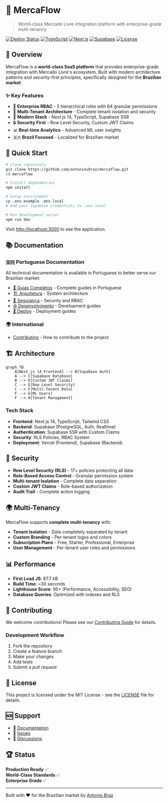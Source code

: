 # 🚀 MercaFlow

> World-class Mercado Livre integration platform with enterprise-grade multi-tenancy

[![Deploy Status](https://img.shields.io/badge/Deploy-Production-success)](https://mercaflow.vercel.app)
[![TypeScript](https://img.shields.io/badge/TypeScript-5.0-blue)](https://www.typescriptlang.org/)
[![Next.js](https://img.shields.io/badge/Next.js-14.0-black)](https://nextjs.org/)
[![Supabase](https://img.shields.io/badge/Supabase-SSR-green)](https://supabase.com/)
[![License](https://img.shields.io/badge/License-MIT-yellow)](./LICENSE)

## 🌟 Overview

MercaFlow is a **world-class SaaS platform** that provides enterprise-grade integration with Mercado Livre's ecosystem. Built with modern architecture patterns and security-first principles, specifically designed for the **Brazilian market**.

### ✨ Key Features

- 🔐 **Enterprise RBAC** - 5 hierarchical roles with 64 granular permissions
- 🏢 **Multi-Tenant Architecture** - Complete tenant isolation and security  
- 🚀 **Modern Stack** - Next.js 14, TypeScript, Supabase SSR
- 🔒 **Security First** - Row Level Security, Custom JWT Claims
- 📊 **Real-time Analytics** - Advanced ML user insights
- 🇧🇷 **Brazil Focused** - Localized for Brazilian market

## 🚀 Quick Start

```bash
# Clone repository
git clone https://github.com/antoniovbraz/mercaflow.git
cd mercaflow

# Install dependencies
npm install

# Setup environment
cp .env.example .env.local
# Add your Supabase credentials to .env.local

# Run development server
npm run dev
```

Visit [http://localhost:3000](http://localhost:3000) to see the application.

## 📚 Documentation

### 🇧🇷 Portuguese Documentation

All technical documentation is available in Portuguese to better serve our Brazilian market:

- [📖 Guias Completos](./docs/pt/) - Complete guides in Portuguese
- [🏗️ Arquitetura](./docs/pt/arquitetura/) - System architecture
- [🔐 Segurança](./docs/pt/seguranca/) - Security and RBAC
- [⚙️ Desenvolvimento](./docs/pt/desenvolvimento/) - Development guides
- [🚀 Deploy](./docs/pt/deploy/) - Deployment guides

### 🌍 International

- [Contributing](./CONTRIBUTING.md) - How to contribute to the project

## 🏗️ Architecture

```mermaid
graph TB
    A[Next.js 14 Frontend] --> B[Supabase Auth]
    A --> C[Supabase Database]
    B --> D[Custom JWT Claims]
    C --> E[Row Level Security]
    C --> F[Multi-Tenant Data]
    F --> G[ML Users]
    F --> H[Tenant Management]
```

### Tech Stack

- **Frontend**: Next.js 14, TypeScript, Tailwind CSS
- **Backend**: Supabase (PostgreSQL, Auth, Realtime)
- **Authentication**: Supabase SSR with Custom Claims
- **Security**: RLS Policies, RBAC System
- **Deployment**: Vercel (Frontend), Supabase (Backend)

## 🔐 Security

- **Row Level Security (RLS)** - 17+ policies protecting all data
- **Role-Based Access Control** - Granular permission system
- **Multi-tenant Isolation** - Complete data separation
- **Custom JWT Claims** - Role-based authorization
- **Audit Trail** - Complete action logging

## 🌍 Multi-Tenancy

MercaFlow supports **complete multi-tenancy** with:

- **Tenant Isolation** - Data completely separated by tenant
- **Custom Branding** - Per-tenant logos and colors
- **Subscription Plans** - Free, Starter, Professional, Enterprise
- **User Management** - Per-tenant user roles and permissions

## 📊 Performance

- **First Load JS**: 87.7 kB
- **Build Time**: ~30 seconds
- **Lighthouse Score**: 95+ (Performance, Accessibility, SEO)
- **Database Queries**: Optimized with indexes and RLS

## 🤝 Contributing

We welcome contributions! Please see our [Contributing Guide](./CONTRIBUTING.md) for details.

### Development Workflow

1. Fork the repository
2. Create a feature branch
3. Make your changes
4. Add tests
5. Submit a pull request

## 📝 License

This project is licensed under the MIT License - see the [LICENSE](LICENSE) file for details.

## 🆘 Support

- 📖 [Documentation](./docs/pt/)
- 🐛 [Issues](https://github.com/antoniovbraz/mercaflow/issues)
- 💬 [Discussions](https://github.com/antoniovbraz/mercaflow/discussions)

## 🏆 Status

**Production Ready** ✅  
**World-Class Standards** ✅  
**Enterprise Grade** ✅  

---

Built with ❤️ for the Brazilian market by [Antonio Braz](https://github.com/antoniovbraz)
